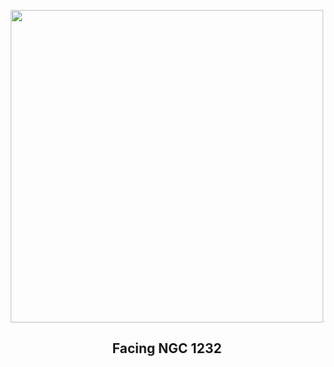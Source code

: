 
<p align="center"><img src="https://apod.nasa.gov/apod/image/2404/NGC1232_Eye_of_God_Galaxy_fullsize_2024-03-28_1024.jpg" width="500" height="500"></p>
<h2 align="center">Facing NGC 1232</h2>
